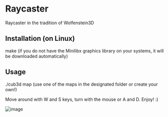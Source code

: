 # Raycaster
Raycaster in the tradition of Wolfenstein3D

## Installation (on Linux)
make (if you do not have the Minilibx graphics library on your systems, it will be downloaded automatically)

## Usage
./cub3d map (use one of the maps in the designated folder or create your own!)

Move around with W and S keys, turn with the mouse or A and D. Enjoy! :)

![image](https://github.com/cbadura/Raycaster/assets/93912698/142f3fae-68c3-45cd-a70c-34c307a93fe0)

